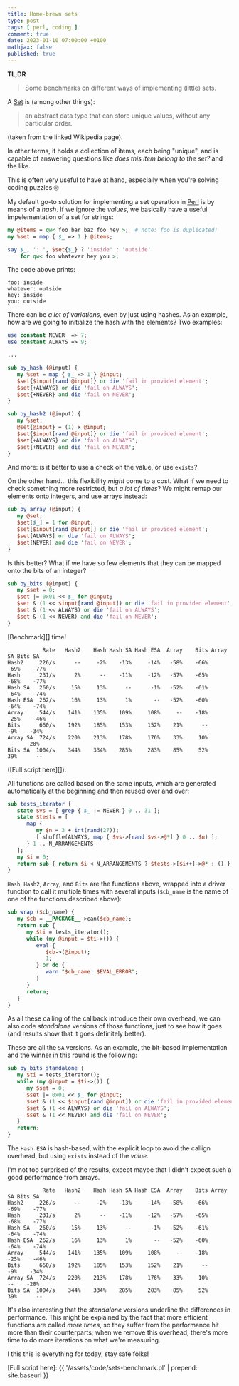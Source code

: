 ```yaml
---
title: Home-brewn sets
type: post
tags: [ perl, coding ]
comment: true
date: 2023-01-10 07:00:00 +0100
mathjax: false
published: true
---
```


**TL;DR**

> Some benchmarks on different ways of implementing (little) sets.

A [Set][] is (among other things):

> an abstract data type that can store unique values, without any
> particular order.

(taken from the linked Wikipedia page).

In other terms, it holds a collection of items, each being "unique", and
is capable of answering questions like *does this item belong to the
set?* and the like.

This is often very useful to have at hand, especially when you're
solving coding puzzles 🙄

My default go-to solution for implementing a set operation in [Perl][]
is by means of a *hash*. If we ignore the *values*, we basically have a
useful impelementation of a set for strings:

```perl
my @items = qw< foo bar baz foo hey >;  # note: foo is duplicated!
my %set = map { $_ => 1 } @items;

say $_, ': ', $set{$_} ? 'inside' : 'outside'
    for qw< foo whatever hey you >;
```

The code above prints:

```
foo: inside
whatever: outside
hey: inside
you: outside
```

There can be *a lot of variations*, even by just using hashes. As an
example, how are we going to initialize the hash with the elements? Two
examples:

```perl
use constant NEVER  => 7;
use constant ALWAYS => 9;

...

sub by_hash (@input) {
   my %set = map { $_ => 1 } @input;
   $set{$input[rand @input]} or die 'fail in provided element';
   $set{+ALWAYS} or die 'fail on ALWAYS';
   $set{+NEVER} and die 'fail on NEVER';
}

sub by_hash2 (@input) {
   my %set;
   @set{@input} = (1) x @input;
   $set{$input[rand @input]} or die 'fail in provided element';
   $set{+ALWAYS} or die 'fail on ALWAYS';
   $set{+NEVER} and die 'fail on NEVER';
}
```

And more: is it better to use a check on the value, or use `exists`?

On the other hand... this flexibility *might* come to a cost. What if we
need to check something more restricted, but *a lot of times*? We might
remap our elements onto integers, and use arrays instead:

```perl
sub by_array (@input) {
   my @set;
   $set[$_] = 1 for @input;
   $set[$input[rand @input]] or die 'fail in provided element';
   $set[ALWAYS] or die 'fail on ALWAYS';
   $set[NEVER] and die 'fail on NEVER';
}
```

Is this better? What if we have so few elements that they can be mapped
onto the bits of an integer?

```perl
sub by_bits (@input) {
   my $set = 0;
   $set |= 0x01 << $_ for @input;
   $set & (1 << $input[rand @input]) or die 'fail in provided element';
   $set & (1 << ALWAYS) or die 'fail on ALWAYS';
   $set & (1 << NEVER) and die 'fail on NEVER';
}
```

[Benchmark][] time!

```
           Rate   Hash2    Hash Hash SA Hash ESA  Array    Bits Array SA Bits SA
Hash2     226/s      --     -2%    -13%     -14%   -58%    -66%     -69%    -77%
Hash      231/s      2%      --    -11%     -12%   -57%    -65%     -68%    -77%
Hash SA   260/s     15%     13%      --      -1%   -52%    -61%     -64%    -74%
Hash ESA  262/s     16%     13%      1%       --   -52%    -60%     -64%    -74%
Array     544/s    141%    135%    109%     108%     --    -18%     -25%    -46%
Bits      660/s    192%    185%    153%     152%    21%      --      -9%    -34%
Array SA  724/s    220%    213%    178%     176%    33%     10%       --    -28%
Bits SA  1004/s    344%    334%    285%     283%    85%     52%      39%      --
```

([Full script here][]).

All functions are called based on the same inputs, which are generated
automatically at the beginning and then reused over and over:

```perl
sub tests_iterator {
   state $vs = [ grep { $_ != NEVER } 0 .. 31 ];
   state $tests = [
      map {
         my $n = 3 + int(rand(27));
         [ shuffle(ALWAYS, map { $vs->[rand $vs->@*] } 0 .. $n) ];
      } 1 .. N_ARRANGEMENTS
   ];
   my $i = 0;
   return sub { return $i < N_ARRANGEMENTS ? $tests->[$i++]->@* : () };
}
```

`Hash`, `Hash2`, `Array`, and  `Bits` are the functions above, wrapped
into a driver function to call it multiple times with several inputs
(`$cb_name` is the name of one of the functions described above):

```perl
sub wrap ($cb_name) {
   my $cb = __PACKAGE__->can($cb_name);
   return sub {
      my $ti = tests_iterator();
      while (my @input = $ti->()) {
         eval {
            $cb->(@input);
            1;
         } or do {
            warn "$cb_name: $EVAL_ERROR";
         }
      }
      return;
   }
}
```

As all these calling of the callback introduce their own overhead, we
can also code *standalone* versions of those functions, just to see how
it goes (and results show that it goes definitely better).

These are all the `SA` versions. As an example, the bit-based
implementation and the winner in this round is the following:

```perl
sub by_bits_standalone {
   my $ti = tests_iterator();
   while (my @input = $ti->()) {
      my $set = 0;
      $set |= 0x01 << $_ for @input;
      $set & (1 << $input[rand @input]) or die 'fail in provided element';
      $set & (1 << ALWAYS) or die 'fail on ALWAYS';
      $set & (1 << NEVER) and die 'fail on NEVER';
   }
   return;
}
```

The `Hash ESA` is hash-based, with the explicit loop to avoid the
callign overhead, but using `exists` instead of the *value*.

I'm not too surprised of the results, except maybe that I didn't expect
such a good performance from arrays.

```
           Rate   Hash2    Hash Hash SA Hash ESA  Array    Bits Array SA Bits SA
Hash2     226/s      --     -2%    -13%     -14%   -58%    -66%     -69%    -77%
Hash      231/s      2%      --    -11%     -12%   -57%    -65%     -68%    -77%
Hash SA   260/s     15%     13%      --      -1%   -52%    -61%     -64%    -74%
Hash ESA  262/s     16%     13%      1%       --   -52%    -60%     -64%    -74%
Array     544/s    141%    135%    109%     108%     --    -18%     -25%    -46%
Bits      660/s    192%    185%    153%     152%    21%      --      -9%    -34%
Array SA  724/s    220%    213%    178%     176%    33%     10%       --    -28%
Bits SA  1004/s    344%    334%    285%     283%    85%     52%      39%      --
```

It's also interesting that the *standalone* versions underline the
differences in performance. This might be explained by the fact that
more efficient functions are called *more times*, so they suffer from
the performance hit more than their counterparts; when we remove this
overhead, there's more time to do more iterations on what we're
measuring.

I this this is everything for today, stay safe folks!


[Perl]: https://www.perl.org/
[Set]: https://en.wikipedia.org/wiki/Set_(abstract_data_type)
[Bencmark]: https://metacpan.org/pod/Benchmark
[Full script here]: {{ '/assets/code/sets-benchmark.pl' | prepend: site.baseurl }}
